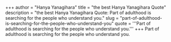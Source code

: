 +++
author = "Hanya Yanagihara"
title = "the best Hanya Yanagihara Quote"
description = "the best Hanya Yanagihara Quote: Part of adulthood is searching for the people who understand you."
slug = "part-of-adulthood-is-searching-for-the-people-who-understand-you"
quote = '''Part of adulthood is searching for the people who understand you.'''
+++
Part of adulthood is searching for the people who understand you.
